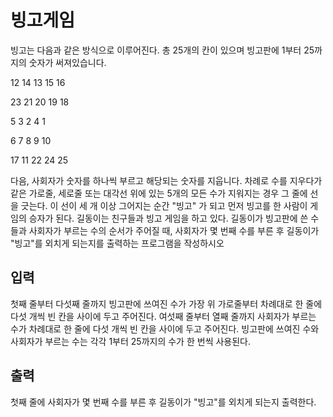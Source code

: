 <h1>빙고게임</h1>
<p>빙고는 다음과 같은 방식으로 이루어진다.
총 25개의 칸이 있으며 빙고판에 1부터 25까지의 숫자가 써져있습니다.

12 14 13 15 16

23 21 20 19 18

5 3 2 4 1

6 7 8 9 10

17 11 22 24 25

다음, 사회자가 숫자를 하나씩 부르고 해당되는 숫자를 지웁니다.
차례로 수를 지우다가 같은 가로줄, 세로줄 또는 대각선 위에 있는 5개의 모든 수가 지워지는 경우 그 줄에 선을 긋는다.
이 선이 세 개 이상 그어지는 순간 "빙고" 가 되고 먼저 빙고를 한 사람이 게임의 승자가 된다.
길동이는 친구들과 빙고 게임을 하고 있다.
길동이가 빙고판에 쓴 수들과 사회자가 부르는 수의 순서가 주어질 때, 사회자가 몇 번째 수를 부른 후 길동이가 "빙고"를 외치게 되는지를 출력하는 프로그램을 작성하시오

</p>
<h2>입력</h2>
<p>첫째 줄부터 다섯째 줄까지 빙고판에 쓰여진 수가 가장 위 가로줄부터 차례대로 한 줄에 다섯 개씩 빈 칸을 사이에 두고 주어진다. 여섯째 줄부터 열째 줄까지 사회자가 부르는 수가 차례대로 한 줄에 다섯 개씩 빈 칸을 사이에 두고 주어진다. 빙고판에 쓰여진 수와 사회자가 부르는 수는 각각 1부터 25까지의 수가 한 번씩 사용된다.</p>

<h2>출력</h2>
<p>첫째 줄에 사회자가 몇 번째 수를 부른 후 길동이가 "빙고"를 외치게 되는지 출력한다.</p>
